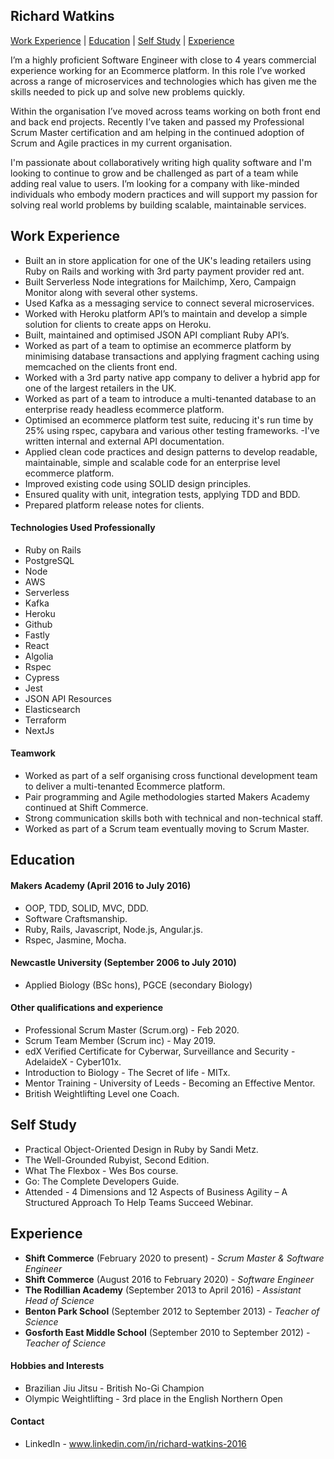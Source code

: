 ## Richard Watkins

[Work Experience](#WorkExperience) | [Education](#Education) | [Self Study](#SelfStudy) | [Experience](#Experience)

I’m a highly proficient Software Engineer with close to 4 years commercial experience working for an Ecommerce platform. In this role I’ve worked across a range of microservices and technologies which has given me the skills needed to pick up and solve new problems quickly.

Within the organisation I’ve moved across teams working on both front end and back end projects. Recently I’ve taken and passed my Professional Scrum Master certification and am helping in the continued adoption of Scrum and Agile practices in my current organisation.

I'm passionate about collaboratively writing high quality software and I'm looking to continue to grow and be challenged as part of a team while adding real value to users. I’m looking for a company with like-minded individuals who embody modern practices and will support my passion for solving real world problems by building scalable, maintainable services.

## <a name="WorkExperience">Work Experience</a>

- Built an in store application for one of the UK's leading retailers using Ruby on Rails and working with 3rd party payment provider red ant.
- Built Serverless Node integrations for Mailchimp, Xero, Campaign Monitor along with several other systems.
- Used Kafka as a messaging service to connect several microservices.
- Worked with Heroku platform API’s to maintain and develop a simple solution for clients to create apps on Heroku.
- Built, maintained and optimised JSON API compliant Ruby API’s.
- Worked as part of a team to optimise an ecommerce platform by minimising database transactions and applying fragment caching using memcached on the clients front end.
- Worked with a 3rd party native app company to deliver a hybrid app for one of the largest retailers in the UK.
- Worked as part of a team to introduce a multi-tenanted database to an enterprise ready headless ecommerce platform.
- Optimised an ecommerce platform test suite, reducing it's run time by 25% using rspec, capybara and various other testing frameworks.
-I've written internal and external API documentation.
- Applied clean code practices and design patterns to develop readable, maintainable, simple and scalable code for an enterprise level ecommerce platform.
- Improved existing code using SOLID design principles.
- Ensured quality with unit, integration tests, applying TDD and BDD.
- Prepared platform release notes for clients.

#### Technologies Used Professionally

- Ruby on Rails
- PostgreSQL
- Node
- AWS
- Serverless
- Kafka
- Heroku
- Github
- Fastly
- React
- Algolia
- Rspec
- Cypress
- Jest
- JSON API Resources
- Elasticsearch
- Terraform
- NextJs

#### Teamwork

- Worked as part of a self organising cross functional development team to deliver a multi-tenanted Ecommerce platform.
- Pair programming and Agile methodologies started Makers Academy continued at Shift Commerce.
- Strong communication skills both with technical and non-technical staff.
- Worked as part of a Scrum team eventually moving to Scrum Master.

## <a name="Education">Education</a>

#### Makers Academy (April 2016 to July 2016)

- OOP, TDD, SOLID, MVC, DDD.
- Software Craftsmanship.
- Ruby, Rails, Javascript, Node.js, Angular.js.
- Rspec, Jasmine, Mocha.

#### Newcastle University (September 2006 to July 2010)

- Applied Biology (BSc hons), PGCE (secondary Biology)

#### Other qualifications and experience

- Professional Scrum Master (Scrum.org) - Feb 2020.
- Scrum Team Member (Scrum inc) - May 2019.
- edX Verified Certificate for Cyberwar, Surveillance and Security - AdelaideX -  Cyber101x.
- Introduction to Biology - The Secret of life - MITx.
- Mentor Training - University  of Leeds - Becoming an Effective Mentor.
- British Weightlifting Level one Coach.

## <a name="SelfStudy">Self Study</a>

- Practical Object-Oriented Design in Ruby by Sandi Metz.
- The Well-Grounded Rubyist, Second Edition.
- What The Flexbox - Wes Bos course.
- Go: The Complete Developers Guide.
- Attended - 4 Dimensions and 12 Aspects of Business Agility – A Structured Approach To Help Teams Succeed Webinar.

## <a name="Experience">Experience</a>

- **Shift Commerce** (February 2020 to present) - *Scrum Master & Software Engineer*
- **Shift Commerce** (August 2016 to February 2020) - *Software Engineer*
- **The Rodillian Academy** (September 2013 to April 2016) - *Assistant Head of Science*  
- **Benton Park School** (September 2012 to September 2013) - *Teacher of Science*     
- **Gosforth East Middle School** (September 2010 to September 2012) - *Teacher of Science*

#### Hobbies and Interests

- Brazilian Jiu Jitsu - British No-Gi Champion 
- Olympic Weightlifting - 3rd place in the English Northern Open

#### Contact

- LinkedIn - www.linkedin.com/in/richard-watkins-2016
